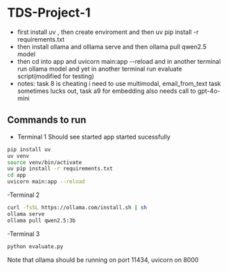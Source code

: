 # TDS-Project-1
- first install uv , then create enviroment and then uv pip install -r requirements.txt
- then install ollama and olllama serve and then ollama pull qwen2.5 model
- then cd into app and uvicorn main:app --reload and in another terminal run ollama model and yet in another terminal run evaluate script(modified for testing)
- notes: task 8 is cheating i need to use multimodal, email_from_text task sometimes lucks out, task a9 for embedding also needs call to gpt-4o-mini

## Commands to run 
- Terminal 1
Should see started app started sucessfully
```bash
pip install uv
uv venv 
source venv/bin/activate
uv pip install -r requirements.txt
cd app
uvicorn main:app --reload 
```
-Terminal 2
```bash
curl -fsSL https://ollama.com/install.sh | sh
ollama serve
ollama pull qwen2.5:3b
```

-Terminal 3
```bash
python evaluate.py
```
Note that ollama should be running on port 11434, uvicorn on 8000